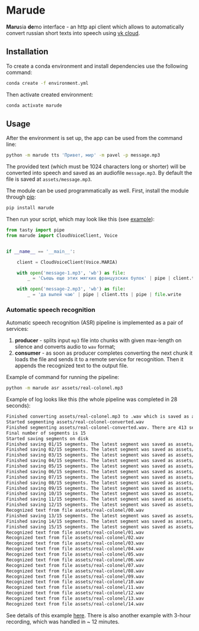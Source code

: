 # Marude

**Maru**sia **de**mo interface - an http api client which allows to automatically convert russian short texts into speech using [vk cloud](https://mcs.mail.ru/).

## Installation

To create a conda environment and install dependencies use the following command:

```sh
conda create -f environment.yml
```

Then activate created environment:

```sh
conda activate marude
```

## Usage

After the environment is set up, the app can be used from the command line: 

```sh
python -m marude tts 'Привет, мир' -m pavel -p message.mp3
```

The provided text (which must be 1024 characters long or shorter) will be converted into speech and saved as an audiofile `message.mp3`. By default the file is saved at `assets/message.mp3`.

The module can be used programmatically as well. First, install the module through [pip](https://pypi.org/project/marude/):

```sh
pip install marude
```

Then run your script, which may look like this (see [example](examples/dummy.py)):

```py
from tasty import pipe
from marude import CloudVoiceClient, Voice


if __name__ == '__main__':

    client = CloudVoiceClient(Voice.MARIA)

    with open('message-1.mp3', 'wb') as file:
        _ = 'Съешь еще этих мягких французских булок' | pipe | client.tts | pipe | file.write

    with open('message-2.mp3', 'wb') as file:
        _ = 'да выпей чаю' | pipe | client.tts | pipe | file.write
```

### Automatic speech recognition

Automatic speech recognition (ASR) pipeline is implemented as a pair of services:

1. **producer** - splits input `mp3` file into chunks with given max-length on silence and converts audio to `wav` format;
2. **consumer** - as soon as producer completes converting the next chunk it loads the file and sends it to a remote service for recognition. Then it appends the recognized text to the output file.

Example of command for running the pipeline:

```sh
python -m marude asr assets/real-colonel.mp3
```

Example of log looks like this (the whole pipeline was completed in 28 seconds):

```sh
Finished converting assets/real-colonel.mp3 to .wav which is saved as assets/real-colonel-converted.wav. Audio duration is 1502.856 seconds
Started segmenting assets/real-colonel-converted.wav
Finished segmenting assets/real-colonel-converted.wav. There are 413 segments
Final number of segments is 15
Started saving segments on disk
Finished saving 01/15 segments. The latest segment was saved as assets/real-colonel/00.wav
Finished saving 02/15 segments. The latest segment was saved as assets/real-colonel/01.wav
Finished saving 03/15 segments. The latest segment was saved as assets/real-colonel/02.wav
Finished saving 04/15 segments. The latest segment was saved as assets/real-colonel/03.wav
Finished saving 05/15 segments. The latest segment was saved as assets/real-colonel/04.wav
Finished saving 06/15 segments. The latest segment was saved as assets/real-colonel/05.wav
Finished saving 07/15 segments. The latest segment was saved as assets/real-colonel/06.wav
Finished saving 08/15 segments. The latest segment was saved as assets/real-colonel/07.wav
Finished saving 09/15 segments. The latest segment was saved as assets/real-colonel/08.wav
Finished saving 10/15 segments. The latest segment was saved as assets/real-colonel/09.wav
Finished saving 11/15 segments. The latest segment was saved as assets/real-colonel/10.wav
Finished saving 12/15 segments. The latest segment was saved as assets/real-colonel/11.wav
Recognized text from file assets/real-colonel/00.wav
Finished saving 13/15 segments. The latest segment was saved as assets/real-colonel/12.wav
Finished saving 14/15 segments. The latest segment was saved as assets/real-colonel/13.wav
Finished saving 15/15 segments. The latest segment was saved as assets/real-colonel/14.wav
Recognized text from file assets/real-colonel/01.wav
Recognized text from file assets/real-colonel/02.wav
Recognized text from file assets/real-colonel/03.wav
Recognized text from file assets/real-colonel/04.wav
Recognized text from file assets/real-colonel/05.wav
Recognized text from file assets/real-colonel/06.wav
Recognized text from file assets/real-colonel/07.wav
Recognized text from file assets/real-colonel/08.wav
Recognized text from file assets/real-colonel/09.wav
Recognized text from file assets/real-colonel/10.wav
Recognized text from file assets/real-colonel/11.wav
Recognized text from file assets/real-colonel/12.wav
Recognized text from file assets/real-colonel/13.wav
Recognized text from file assets/real-colonel/14.wav
```

See details of this example [here](https://cutt.ly/marude-examples). There is also another example with 3-hour recording, which was handled in ~ 12 minutes.
